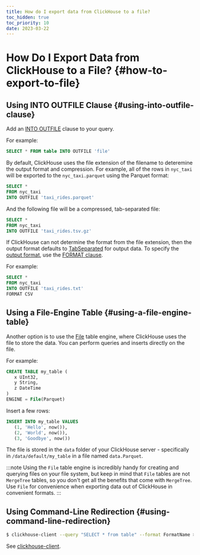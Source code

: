 ```yaml
---
title: How do I export data from ClickHouse to a file?
toc_hidden: true
toc_priority: 10
date: 2023-03-22
---
```


# How Do I Export Data from ClickHouse to a File? {#how-to-export-to-file}

## Using INTO OUTFILE Clause {#using-into-outfile-clause}

Add an [INTO OUTFILE](https://clickhouse.com/docs/en/sql-reference/statements/select/into-outfile.md) clause to your query.

For example:

``` sql
SELECT * FROM table INTO OUTFILE 'file'
```

By default, ClickHouse uses the file extension of the filename to deteremine the output format and compression. For example, all of the rows in `nyc_taxi` will be exported to the `nyc_taxi.parquet` using the Parquet format:

``` sql
SELECT *
FROM nyc_taxi
INTO OUTFILE 'taxi_rides.parquet'
```

And the following file will be a compressed, tab-separated file:

``` sql
SELECT *
FROM nyc_taxi
INTO OUTFILE 'taxi_rides.tsv.gz'
```

If ClickHouse can not determine the format from the file extension, then the output format defaults to [TabSeparated](https://clickhouse.com/docs/en/interfaces/formats.md) for output data. To specify the [output format](https://clickhouse.com/docs/en/interfaces/formats.md), use the [FORMAT clause](https://clickhouse.com/docs/en/sql-reference/statements/select/format.md).

For example:

``` sql
SELECT *
FROM nyc_taxi
INTO OUTFILE 'taxi_rides.txt'
FORMAT CSV
```

## Using a File-Engine Table {#using-a-file-engine-table}

Another option is to use the [File](https://clickhouse.com/docs/en/engines/table-engines/special/file.md) table engine, where ClickHouse uses the file to store the data. You can perform queries and inserts directly on the file.

For example:

```sql
CREATE TABLE my_table (
   x UInt32,
   y String,
   z DateTime
)
ENGINE = File(Parquet)
```

Insert a few rows:

```sql
INSERT INTO my_table VALUES
   (1, 'Hello', now()),
   (2, 'World', now()),
   (3, 'Goodbye', now())
```

The file is stored in the `data` folder of your ClickHouse server - specifically in `/data/default/my_table` in a file named `data.Parquet`.

:::note
Using the `File` table engine is incredibly handy for creating and querying files on your file system, but keep in mind that `File` tables are not `MergeTree` tables, so you don't get all the benefits that come with `MergeTree`. Use `File` for convenience when exporting data out of ClickHouse in convenient formats.
:::

## Using Command-Line Redirection {#using-command-line-redirection}

``` bash
$ clickhouse-client --query "SELECT * from table" --format FormatName > result.txt
```

See [clickhouse-client](https://clickhouse.com/docs/en/interfaces/cli.md).
